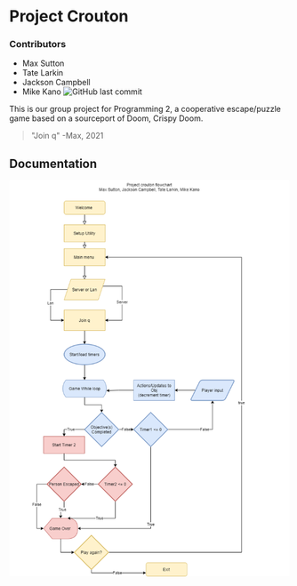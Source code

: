 # Project Crouton
### Contributors
  * Max Sutton
  * Tate Larkin
  * Jackson Campbell
  * Mike Kano
![GitHub last commit](https://img.shields.io/github/last-commit/HoldMyTyr/Programming2GroupProject2)

This is our group project for Programming 2, a cooperative escape/puzzle game based on a sourceport of Doom, Crispy Doom.
> "Join q" -Max, 2021
## Documentation

![image](res/ProjectCrouton.png)


